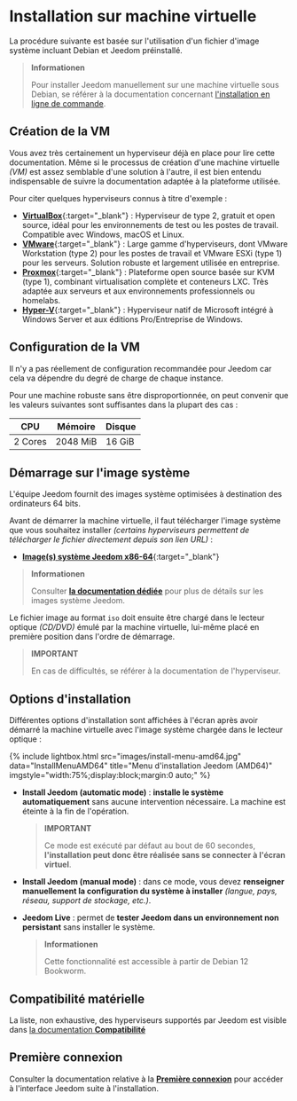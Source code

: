 # Installation sur machine virtuelle

La procédure suivante est basée sur l'utilisation d'un fichier d'image système incluant Debian et Jeedom préinstallé.

>**Informationen**
>
>Pour installer Jeedom manuellement sur une machine virtuelle sous Debian, se référer à la documentation concernant [l'installation en ligne de commande](cli).

## Création de la VM

Vous avez très certainement un hyperviseur déjà en place pour lire cette documentation. Même si le processus de création d'une machine virtuelle *(VM)* est assez semblable d'une solution à l'autre, il est bien entendu indispensable de suivre la documentation adaptée à la plateforme utilisée.

Pour citer quelques hyperviseurs connus à titre d'exemple :

- [**VirtualBox**](https://www.virtualbox.org/){:target="_blank"} : Hyperviseur de type 2, gratuit et open source, idéal pour les environnements de test ou les postes de travail. Compatible avec Windows, macOS et Linux.
- [**VMware**](https://www.vmware.com/){:target="_blank"} : Large gamme d'hyperviseurs, dont VMware Workstation (type 2) pour les postes de travail et VMware ESXi (type 1) pour les serveurs. Solution robuste et largement utilisée en entreprise.
- [**Proxmox**](https://www.proxmox.com/en/){:target="_blank"} : Plateforme open source basée sur KVM (type 1), combinant virtualisation complète et conteneurs LXC. Très adaptée aux serveurs et aux environnements professionnels ou homelabs.
- [**Hyper-V**](https://learn.microsoft.com/fr-fr/windows-server/virtualization/hyper-v/get-started/Install-Hyper-V){:target="_blank"} : Hyperviseur natif de Microsoft intégré à Windows Server et aux éditions Pro/Entreprise de Windows.

## Configuration de la VM

Il n'y a pas réellement de configuration recommandée pour Jeedom car cela va dépendre du degré de charge de chaque instance.

Pour une machine robuste sans être disproportionnée, on peut convenir que les valeurs suivantes sont suffisantes dans la plupart des cas :

| CPU            | Mémoire        | Disque         |
|----------------|----------------|----------------|
| 2 Cores        | 2048 MiB       | 16 GiB         |

## Démarrage sur l'image système

L'équipe Jeedom fournit des images système optimisées à destination des ordinateurs 64 bits.

Avant de démarrer la machine virtuelle, il faut télécharger l'image système que vous souhaitez installer *(certains hyperviseurs permettent de télécharger le fichier directement depuis son lien URL)* :

- [**Image(s) système Jeedom x86-64**](https://images.jeedom.com/x86-64/){:target="_blank"}

>**Informationen**
>
>Consulter [**la documentation dédiée**](../compatibility/#Images%20système%20officielles) pour plus de détails sur les images système Jeedom.

Le fichier image au format `iso` doit ensuite être chargé dans le lecteur optique *(CD/DVD)* émulé par la machine virtuelle, lui-même placé en première position dans l'ordre de démarrage.

>**IMPORTANT**
>
>En cas de difficultés, se référer à la documentation de l'hyperviseur.

## Options d'installation

Différentes options d'installation sont affichées à l'écran après avoir démarré la machine virtuelle avec l'image système chargée dans le lecteur optique :

{% include lightbox.html src="images/install-menu-amd64.jpg" data="InstallMenuAMD64" title="Menu d'installation Jeedom (AMD64)" imgstyle="width:75%;display:block;margin:0 auto;" %}

- **Install Jeedom (automatic mode)** : **installe le système automatiquement** sans aucune intervention nécessaire. La machine est éteinte à la fin de l'opération.
	>**IMPORTANT**
	>
	>Ce mode est exécuté par défaut au bout de 60 secondes, **l'installation peut donc être réalisée sans se connecter à l'écran virtuel**.

- **Install Jeedom (manual mode)** : dans ce mode, vous devez **renseigner manuellement la configuration du système à installer** *(langue, pays, réseau, support de stockage, etc.)*.

- **Jeedom Live** : permet de **tester Jeedom dans un environnement non persistant** sans installer le système.
	>**Informationen**
	>
	>Cette fonctionnalité est accessible à partir de Debian 12 Bookworm.

## Compatibilité matérielle

La liste, non exhaustive, des hyperviseurs supportés par Jeedom est visible dans [la documentation **Compatibilité**](../compatibility/#Matériels%20supportés)

## Première connexion

Consulter la documentation relative à la [**Première connexion**](../premiers-pas/#Première%20connexion) pour accéder à l'interface Jeedom suite à l'installation.
